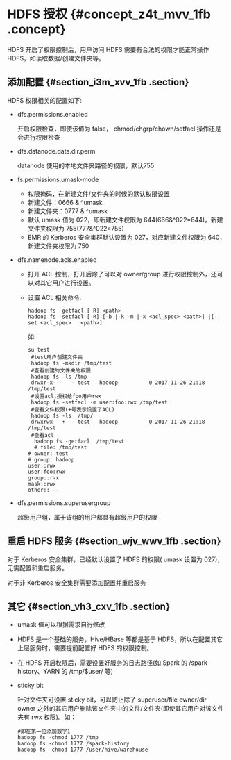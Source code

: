 # HDFS 授权 {#concept_z4t_mvv_1fb .concept}

HDFS 开启了权限控制后，用户访问 HDFS 需要有合法的权限才能正常操作 HDFS，如读取数据/创建文件夹等。

## 添加配置 {#section_i3m_xvv_1fb .section}

HDFS 权限相关的配置如下:

-   dfs.permissions.enabled

    开启权限检查，即使该值为 false， chmod/chgrp/chown/setfacl 操作还是会进行权限检查

-   dfs.datanode.data.dir.perm

    datanode 使用的本地文件夹路径的权限，默认755

-   fs.permissions.umask-mode
    -   权限掩码，在新建文件/文件夹的时候的默认权限设置
    -   新建文件：0666 & ^umask
    -   新建文件夹：0777 & ^umask
    -   默认 umask 值为 022，即新建文件权限为 644\(666&^022=644\)，新建文件夹权限为 755\(777&^022=755\)
    -   EMR 的 Kerberos 安全集群默认设置为 027，对应新建文件权限为 640，新建文件夹权限为 750
-   dfs.namenode.acls.enabled
    -   打开 ACL 控制，打开后除了可以对 owner/group 进行权限控制外，还可以对其它用户进行设置。
    -   设置 ACL 相关命令:

        ```
        hadoop fs -getfacl [-R] <path>
        hadoop fs -setfacl [-R] [-b |-k -m |-x <acl_spec> <path>] |[--set <acl_spec>   <path>]
        ```

        如:

        ```
        su test
         #test用户创建文件夹
         hadoop fs -mkdir /tmp/test
         #查看创建的文件夹的权限
         hadoop fs -ls /tmp
         drwxr-x---   - test   hadoop          0 2017-11-26 21:18 /tmp/test
         #设置acl,授权给foo用户rwx
         hadoop fs -setfacl -m user:foo:rwx /tmp/test
         #查看文件权限(+号表示设置了ACL)
         hadoop fs -ls  /tmp/
         drwxrwx---+  - test   hadoop          0 2017-11-26 21:18 /tmp/test
         #查看acl
          hadoop fs -getfacl  /tmp/test
          # file: /tmp/test
        # owner: test
        # group: hadoop
        user::rwx
        user:foo:rwx
        group::r-x
        mask::rwx
        other::---
        ```

-   dfs.permissions.superusergroup

    超级用户组，属于该组的用户都具有超级用户的权限


## 重启 HDFS 服务 {#section_wjv_wwv_1fb .section}

对于 Kerberos 安全集群，已经默认设置了 HDFS 的权限\( umask 设置为 027\)，无需配置和重启服务。

对于非 Kerberos 安全集群需要添加配置并重启服务

## 其它 {#section_vh3_cxv_1fb .section}

-   umask 值可以根据需求自行修改
-   HDFS 是一个基础的服务，Hive/HBase 等都是基于 HDFS，所以在配置其它上层服务时，需要提前配置好 HDFS 的权限控制。
-   在 HDFS 开启权限后，需要设置好服务的日志路径\(如 Spark 的 /spark-history、YARN 的 /tmp/$user/ 等\)
-   sticky bit

    针对文件夹可设置 sticky bit，可以防止除了 superuser/file owner/dir owner 之外的其它用户删除该文件夹中的文件/文件夹\(即使其它用户对该文件夹有 rwx 权限\)。如：

    ``` {#codeblock_x15_4fq_ixy}
    #即在第一位添加数字1
    hadoop fs -chmod 1777 /tmp
    hadoop fs -chmod 1777 /spark-history
    hadoop fs -chmod 1777 /user/hive/warehouse
    ```


